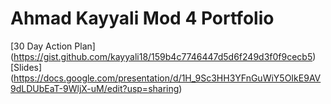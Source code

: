 # Ahmad Kayyali Mod 4 Portfolio


[30 Day Action Plan] (https://gist.github.com/kayyali18/159b4c7746447d5d6f249d3f0f9cecb5)
[Slides] (https://docs.google.com/presentation/d/1H_9Sc3HH3YFnGuWiY5OIkE9AV9dLDUbEaT-9WljX-uM/edit?usp=sharing)
